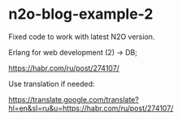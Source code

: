 # n2o-blog-example-2

Fixed code to work with latest N2O version.

Erlang for web development (2) -> DB;

https://habr.com/ru/post/274107/

Use translation if needed:

https://translate.google.com/translate?hl=en&sl=ru&u=https://habr.com/ru/post/274107/
